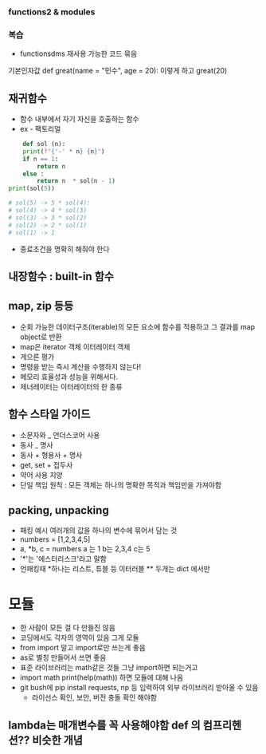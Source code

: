 ### functions2 & modules

### 복습
- functionsdms 재사용 가능한 코드 묶음

기본인자값 def great(name = "민수", age = 20): 이렇게 하고 great(20)

## 재귀함수
- 함수 내부에서 자기 자신을 호출하는 함수
- ex - 팩토리얼 
```python 
    def sol (n):
    print(f"{'-' * n} {n}")
    if n == 1:
        return n
    else :
        return n  * sol(n - 1)
print(sol(5))

# sol(5) -> 5 * sol(4):
# sol(4) -> 4 * sol(3)
# sol(3) -> 3 * sol(2)
# sol(2) -> 2 * sol(1)
# sol(1) -> 1

```
- 종료조건을 명확히 해줘야 한다

## 내장함수 : built-in 함수

## map, zip 등등
- 순회 가능한 데이터구조(iterable)의 모든 요소에 함수를 적용하고 그 결과를 map object로 반환
- map은 iterator 객체 이터레이터 객체
- 게으른 평가
- 명령을 받는 즉시 계산을 수행하지 않는다!
- 메모리 효율성과 성능을 위해서다.
- 제너레이터는 이터레이터의 한 종류

## 함수 스타일 가이드
- 소문자와 _ 언더스코어 사용
- 동사 _ 명사
- 동사 + 형용사 + 명사
- get, set + 접두사
- 약어 사용 지양
- 단일 책임 원칙 : 모든 객체는 하나의 명확한 목적과 책임만을 가져야함

## packing, unpacking
- 패킹 예시 여러개의 값을 하나의 변수에 묶어서 담는 것
- numbers = [1,2,3,4,5]
- a, *b, c = numbers a 는 1 b는 2,3,4 c는 5
- '*'는 '에스터리스크'라고 말함
- 언패킹때 *하나는 리스트, 튜블 등 이터러블 ** 두개는 dict 에서만

# 모듈
- 한 사람이 모든 걸 다 만들진 않음
- 코딩에서도 각자의 영역이 있음 그게 모듈
- from import 말고 import로만 쓰는게 좋음
- as로 별칭 만들어서 쓰면 좋음
- 표준 라이브러리는 math같은 것들 그냥 import하면 되는거고
- import math print(help(math)) 하면 모듈에 대해 나옴
- git bush에 pip install requests, np 등 입력하여 외부
라이브러리 받아올 수 있음
    - 라이선스 확인, 보안, 버전 충돌 확인 해야함

## lambda는 매개변수를 꼭 사용해야함 def 의 컴프리헨션?? 비슷한 개념